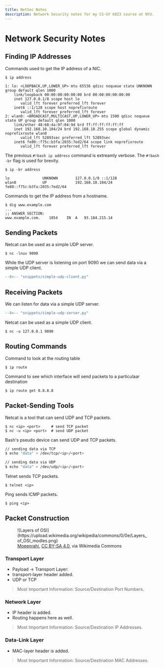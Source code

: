 ```yaml
---
title: NetSec Notes
description: Network Security notes for my CS-GY 6823 course at NYU.
---
```


# Network Security Notes

## Finding IP Addresses
Commands used to get the IP address of a NIC. 

``` hl_lines="5 11"
$ ip address

1: lo: <LOOPBACK,UP,LOWER_UP> mtu 65536 qdisc noqueue state UNKNOWN group default qlen 1000
    link/loopback 00:00:00:00:00:00 brd 00:00:00:00:00:00
    inet 127.0.0.1/8 scope host lo
       valid_lft forever preferred_lft forever
    inet6 ::1/128 scope host noprefixroute
       valid_lft forever preferred_lft forever
2: wlan0: <BROADCAST,MULTICAST,UP,LOWER_UP> mtu 1500 qdisc noqueue state UP group default qlen 1000
    link/ether 48:68:4a:9f:04:9d brd ff:ff:ff:ff:ff:ff
    inet 192.168.10.104/24 brd 192.168.10.255 scope global dynamic noprefixroute wlan0
       valid_lft 52893sec preferred_lft 52893sec
    inet6 fe80::f75c:b3fa:2035:7ed2/64 scope link noprefixroute
       valid_lft forever preferred_lft forever
```

The previous `#!bash ip address` command is extreamly verbose. The `#!bash -br` flag is used for brevity. 
``` hl_lines="3 4"
$ ip -br address

lo               UNKNOWN        127.0.0.1/8 ::1/128
wlan0            UP             192.168.10.104/24 fe80::f75c:b3fa:2035:7ed2/64
```
Commands to get the IP address from a hostname.
``` hl_lines="4"
$ dig www.example.com
...
;; ANSWER SECTION:
www.example.com.	1054	IN	A	93.184.215.14
```
## Sending Packets
Netcat can be used as a simple UDP server. 
```
$ nc -lnuv 9090 
```
While the UDP server is listening on port 9090 we can send data via a simple UDP client. 

``` py title="simple-udp-client.py"
--8<-- "snippets/simple-udp-client.py"
```

## Receiving Packets
We can listen for data via a simple UDP server. 
``` py title="simple-udp-server.py"
--8<-- "snippets/simple-udp-server.py"
```

Netcat can be used as a simple UDP client.
```
$ nc -u 127.0.0.1 9090
```

## Routing Commands
Command to look at the routing table
```
$ ip route
```

Command to see which interface will send packets to a particulaar destination
```
$ ip route get 8.8.8.8
```

## Packet-Sending Tools
Netcat is a tool that can send UDP and TCP packets. 

```
$ nc <ip> <port>     # send TCP packet
$ nc -u <ip> <port>  # send UDP packet
```

Bash's pseudo device can send UDP and TCP packets.
```bash
// sending data via TCP
$ echo "data" > /dev/tcp/<ip>/<port>

// sending data via UDP
$ echo "data" > /dev/udp/<ip>/<port>
```

Telnet sends TCP packets.
```
$ telnet <ip>
```

Ping sends ICMP packets.
```
$ ping <ip>
```
## Packet Construction
<figure markdown="span">
   ![Layers of OSI](https://upload.wikimedia.org/wikipedia/commons/0/0e/Layers_of_OSI_modles.png)
   <figcaption><a href="https://commons.wikimedia.org/wiki/File:Layers_of_OSI_modles.png">Moeenrahi</a>, <a href="https://creativecommons.org/licenses/by-sa/4.0">CC BY-SA 4.0</a>, via Wikimedia Commons</figcaption>
</figure>

### Transport Layer
- Payload -> Transport Layer: 
- transport-layer header added. 
- UDP or TCP
> Most Important Information: Source/Destination Port Numbers. 
### Network Layer
- IP header is added.
- Routing happens here as well.
> Most Important Information: Source/Destination IP Addresses.
### Data-Link Layer
- MAC-layer header is added.
> Most Important Information: Source/Destination MAC Addresses. 

